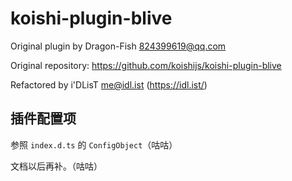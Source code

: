 # koishi-plugin-blive

Original plugin by Dragon-Fish <824399619@qq.com>

Original repository:
https://github.com/koishijs/koishi-plugin-blive

Refactored by i'DLisT <me@idl.ist> (https://idl.ist/)

## 插件配置项

参照 `index.d.ts` 的 `ConfigObject`（咕咕）

文档以后再补。（咕咕）